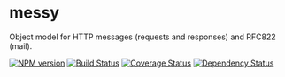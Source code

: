 messy
=====

Object model for HTTP messages (requests and responses) and RFC822 (mail).

[![NPM version](https://badge.fury.io/js/messy.png)](http://badge.fury.io/js/messy)
[![Build Status](https://travis-ci.org/papandreou/messy.png)](https://travis-ci.org/papandreou/messy)
[![Coverage Status](https://coveralls.io/repos/papandreou/messy/badge.png)](https://coveralls.io/r/papandreou/messy)
[![Dependency Status](https://david-dm.org/papandreou/messy.png)](https://david-dm.org/papandreou/messy)
